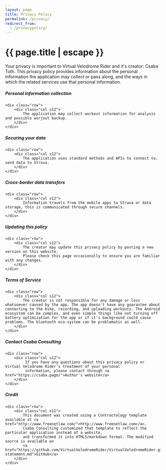 ```yaml
---
layout: page
title: Privacy Policy
permalink: /privacy/
redirect_from:
  - /privacypolicy/
---
```


<h1 class="page-title">{{ page.title | escape }}</h1>

<div class="section">
    <div class="row">
        <div class="col s12">
            Your privacy is important to Virtual Velodrome Rider and it's creator:
            Csaba Toth. This privacy policy provides information about
            the personal information the application may collect or pass along, and the
            ways in which the related services use that personal information.
        </div>
    </div>
</div>

<div class="divider"></div>

<div class="section">
    <h5>Personal information collection</h5> 

    <div class="row">
        <div class="col s12">
            The application may collect workout information for analysis and possible worjout backup.
        </div>
    </div>
</div>

<div class="divider"></div>

<div class="section">
    <h5>Securing your data</h5> 

    <div class="row">
        <div class="col s12">
            The application uses standard methods and APIs to connect to, send data to Strava.
        </div>
    </div>
</div>

<div class="divider"></div>

<div class="section">
    <h5>Cross-border data transfers</h5> 

    <div class="row">
        <div class="col s12">
            Information travels from the mobile apps to Strava or data storage, this is communicated through secure channels.
        </div>
    </div>
</div>

<div class="divider"></div>

<div class="section">
    <h5>Updating this policy</h5> 

    <div class="row">
        <div class="col s12">
            The creator may update this privacy policy by posting a new version on this website.
            Please check this page occasionally to ensure you are familiar with any changes.
        </div>
    </div>
</div>

<div class="divider"></div>

<div class="section">
    <h5>Terms of Service</h5> 

    <div class="row">
        <div class="col s12">
            The creator is not responsible for any damage or loss whatsoever caused by the app. The app doesn't have any guarantee about connecting to the bike, recording, and uploading workouts. The Android ecosystem can be complex, and even simple things like not turning off battery optimization for the app or if it's background could cause problems. The bluetooth eco-system can be problematic as well.
        </div>
    </div>
</div>

<div class="divider"></div>

<div class="section">
    <h5>Contact Csaba Consulting</h5> 

    <div class="row">
        <div class="col s12">
             If you have any questions about this privacy policy or Virtual Velodrome Rider's treatment of your personal
             information, please contact through <a href="https://csaba.page/">Author's website</a>
        </div>
    </div>
</div>

<div class="divider"></div>

<div class="section">
    <h5>Credit</h5> 

    <div class="row">
        <div class="col s12">
            This document was created using a Contractology template available at <a href="http://www.freenetlaw.com/">http://www.freenetlaw.com</a>.
            Csaba Consulting customized that template to reflect the particular application instead of a website,
            and transformed it into HTML5/markdown format. The modified source is available on 
            <a href="https://github.com/VirtualVelodromeRider/VirtualVelodromeRider.github.io/blob/master/privacy-statement.md">GitHub</a>
        </div>
    </div>
</div>
